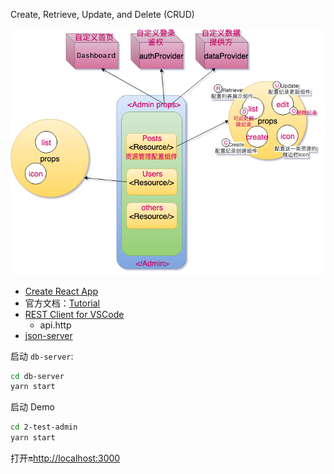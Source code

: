 
Create, Retrieve, Update, and Delete (CRUD)

![2-test-admin](./images/2-test-admin.png)

* [Create React App](https://facebook.github.io/create-react-app/)
* 官方文档：[Tutorial](https://marmelab.com/react-admin/Tutorial.html)
* [REST Client for VSCode](https://marketplace.visualstudio.com/items?itemName=humao.rest-client)
  * api.http
* [json-server](https://github.com/typicode/json-server)

启动 `db-server`:
```sh
cd db-server
yarn start
```

启动 Demo
```sh
cd 2-test-admin
yarn start
```

打开🔛[http://localhost:3000](http://localhost:3000)